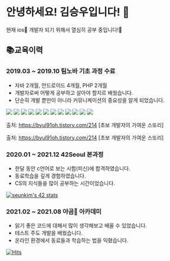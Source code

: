 # 안녕하세요! 김승우입니다! 👋
현재 ios📱 개발자 되기 위해서 열심히 공부 중입니다!📝

## 📚교육이력
### 2019.03 ~ 2019.10 팀노바 기초 과정 수료
- 자바 2개월, 안드로이드 4개월, PHP 2개월
- 개발자로써 어떻게 공부하고 살아야 할지르 배웠습니다.
- 단순히 개발 뿐만이 아니라 커뮤니케이션의 중요성을 알게 되었습니다.

<img src="https://img.shields.io/badge/JAVA-007396?style=for-the-badge&logo=java&logoColor=white"> <img src="https://img.shields.io/badge/Android-3DDC84?style=for-the-badge&logo=Android&logoColor=white"> <img src="https://img.shields.io/badge/PHP-777BB4?style=for-the-badge&logo=PHP&logoColor=white"> <img src="https://img.shields.io/badge/HTML5-E34F26?style=for-the-badge&logo=HTML5&logoColor=white"> <img src="https://img.shields.io/badge/CSS3-1572B6?style=for-the-badge&logo=CSS3&logoColor=white"> <img src="https://img.shields.io/badge/JavaScript-F7DF1E?style=for-the-badge&logo=JavaScript&logoColor=white"> <img src="https://img.shields.io/badge/Ubuntu-E95420?style=for-the-badge&logo=Ubuntu&logoColor=white"> <img src="https://img.shields.io/badge/CentOS-262577?style=for-the-badge&logo=CentOS&logoColor=white"> <img src="https://img.shields.io/badge/Apache-D22128?style=for-the-badge&logo=Apache&logoColor=white"> <img src="https://img.shields.io/badge/MySQL-4479A1?style=for-the-badge&logo=MySQL&logoColor=white"> <img src="https://img.shields.io/badge/VirtualBox-183A61?style=for-the-badge&logo=VirtualBox&logoColor=white"> <img src="https://img.shields.io/badge/AmazonAWS-232F3E?style=for-the-badge&logo=AmazonAWS&logoColor=white">

출처: https://byul91oh.tistory.com/214 [초보 개발자의 가여운 스또리]

출처: https://byul91oh.tistory.com/214 [초보 개발자의 가여운 스또리]

### 2020.01 ~ 2021.12 42Seoul 본과정
- 한달 동안 c언어로 보는 시험(피신)에 합격하였습니다.
- 동료학습을 깊게 경험하였습니다.
- CS의 지식들을 많이 공부하는 시간이었습니다.



[![seunkim's 42 stats](https://badge42.herokuapp.com/api/stats/seunkim)](https://github.com/JaeSeoKim/badge42)

### 2021.02 ~ 2021.08 야곰🐻 아카데미
- 읽기 좋은 코드에 대해서 많이 생각해보고 배울 수 있었습니다.
- 테스트 주도 개발을 배웠습니다.
- 온라인 환경에서 동료들과 학습하는 법을 익혔습니다.

[![Hits](https://hits.seeyoufarm.com/api/count/incr/badge.svg?url=https%3A%2F%2Fgithub.com%2Fstevenkim18&count_bg=%2379C83D&title_bg=%23555555&icon=&icon_color=%23E7E7E7&title=hits&edge_flat=false)](https://hits.seeyoufarm.com)



<!--
**stevenkim18/stevenkim18** is a ✨ _special_ ✨ repository because its `README.md` (this file) appears on your GitHub profile.

Here are some ideas to get you started:

- 🔭 I’m currently working on ...
- 🌱 I’m currently learning ...
- 👯 I’m looking to collaborate on ...
- 🤔 I’m looking for help with ...
- 💬 Ask me about ...
- 📫 How to reach me: ...
- 😄 Pronouns: ...
- ⚡ Fun fact: ...
-->
